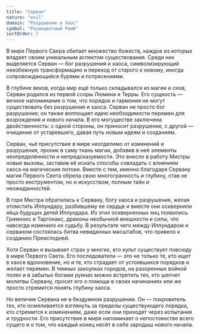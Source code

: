 ```yaml
---
title: "Серван"
nature: "evil"
domain: "Разрушение и Хаос"
symbol: "Разноцветный Ромб"
sortOrder: 7
---
```


В мире Первого Свера обитает множество божеств, каждое из которых
владеет своим уникальным аспектом существования. Среди них
выделяется Серван — бог разрушения и хаоса, символизирующий
неизбежную трансформацию и переход от старого к новому, иногда
сопровождающийся бурями и потрясениями.

В глубине веков, когда мир ещё только складывался из магии и снов,
Серван родился из первой ссоры Люмина и Терры. Его сущность —
вечное напоминание о том, что порядок и гармония не могут
существовать без разрушения и хаоса. Серван не просто бог
разрушения; он также воплощает идею необходимости перемен для
возрождения и нового начала. В его могуществе заключена
двойственность: с одной стороны, он приносит разрушение, с другой —
очищение от устаревшего, давая путь новым идеям и созданиям.

Серван, чьё присутствие в мире неотделимо от изменений и
разрушения, проник в саму ткань магии, добавив в неё элементы
неопределённости и непредсказуемости. Это внесло в работу Мистры
новые вызовы, заставив её искать способы совладать с влиянием хаоса
на магические потоки. Вместе с тем, именно благодаря Сервану магия
Первого Света обрела свою многогранность и глубину, став не просто
инструментом, но и искусством, полным тайн и неожиданностей.

В горе Мистра обратилась к Сервану, богу хаоса и разрушения, желая
отомстить Иллундару, разбившему ее сердце и вместе они осквернили
яйца будущих детей Иллундара. Из этих оскверненных яиц появились
Гримнокс и Таргонакс, драконы необычной внешности и силы, что
навсегда изменило их судьбу. В результате чего между Иллундаром и
серваном состоялась битва невиданных масштабов, что привело к
созданию Преисподней.

Хотя Серван и вызывает страх у многих, его культ существует повсюду в
мире Первого Света. Его последователи — это не только те, кто ищет в
хаосе вдохновение, но и те, кто страдает от устоявшихся порядков и
желает перемен. В темных закоулках городов, на разоренных войной
полях и в забытых богами руинах можно встретить тех, кто шепчет
молитвы Сервану, просит его о помощи в своих начинаниях или же
просто стремится понять глубину хаоса.

Но величие Сервана не в бездумном разрушении. Он — покровитель
тех, кто осмеливается взглянуть за пределы существующего порядка,
кто стремится к изменениям, даже если они приходят через испытания
и трудности. Его присутствие в мире напоминает о непостоянстве всего
сущего и о том, что каждый конец несёт в себе зародыш нового начала.
